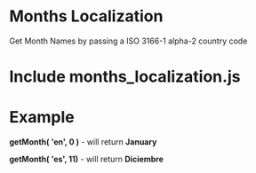 # Months Localization
Get Month Names by passing a ISO 3166-1 alpha-2 country code

# Include **months_localization.js**
# Example

**getMonth( 'en', 0 )** - will return **January**

**getMonth( 'es', 11)** - will return **Diciembre**